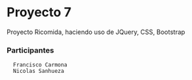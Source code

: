 <h1 aling="left"> Proyecto 7</h1>

<p aling="left">Proyecto Ricomida, haciendo uso de JQuery, CSS, Bootstrap<p>

### Participantes
```
  Francisco Carmona
  Nicolas Sanhueza
```